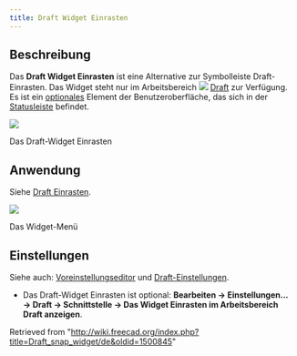 ```yaml
---
title: Draft Widget Einrasten
---
```

## Beschreibung

Das **Draft Widget Einrasten** ist eine Alternative zur Symbolleiste Draft-Einrasten. Das Widget steht nur im Arbeitsbereich ![](/images/Workbench_Draft.svg) [Draft](/Draft_Workbench/de "Draft Workbench/de") zur Verfügung. Es ist ein [optionales](#Einstellungen) Element der Benutzeroberfläche, das sich in der [Statusleiste](/Status_bar/de "Status bar/de") befindet.

![](/images/Draft_snap_widget_button.png)

Das Draft-Widget Einrasten

## Anwendung

Siehe [Draft Einrasten](/Draft_Snap/de "Draft Snap/de").

![](/images/Draft_snap_widget_menu.png)

Das Widget-Menü

## Einstellungen

Siehe auch: [Voreinstellungseditor](/Preferences_Editor/de "Preferences Editor/de") und [Draft-Einstellungen](/Draft_Preferences/de "Draft Preferences/de").

* Das Draft-Widget Einrasten ist optional: **Bearbeiten → Einstellungen... → Draft → Schnittstelle → Das Widget Einrasten im Arbeitsbereich Draft anzeigen**.

Retrieved from "<http://wiki.freecad.org/index.php?title=Draft_snap_widget/de&oldid=1500845>"